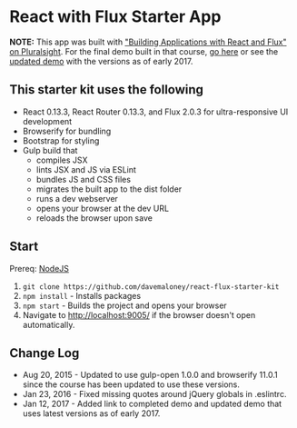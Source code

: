 # React with Flux Starter App

**NOTE:** This app was built with ["Building Applications with React and Flux" on Pluralsight](http://www.pluralsight.com/author/cory-house). For the final demo built in that course, [go here](https://github.com/coryhouse/react-flux-building-applications) or see the [updated demo](https://github.com/coryhouse/react-flux-building-applications/tree/update) with the versions as of early 2017.

## This starter kit uses the following
- React 0.13.3, React Router 0.13.3, and Flux 2.0.3 for ultra-responsive UI development  
- Browserify for bundling  
- Bootstrap for styling  
- Gulp build that  
  - compiles JSX  
  - lints JSX and JS via ESLint  
  - bundles JS and CSS files  
  - migrates the built app to the dist folder  
  - runs a dev webserver  
  - opens your browser at the dev URL  
  - reloads the browser upon save  

## Start
Prereq: [NodeJS](http://www.nodejs.org)  

1. `git clone https://github.com/davemaloney/react-flux-starter-kit` 
1. `npm install` - Installs packages
1. `npm start` - Builds the project and opens your browser
6. Navigate to <http://localhost:9005/> if the browser doesn't open automatically.

## Change Log
* Aug 20, 2015 - Updated to use gulp-open 1.0.0 and browserify 11.0.1 since the course has been updated to use these versions.  
* Jan 23, 2016 - Fixed missing quotes around jQuery globals in .eslintrc.
* Jan 12, 2017 - Added link to completed demo and updated demo that uses latest versions as of early 2017.
